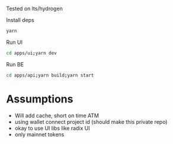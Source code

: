 Tested on lts/hydrogen

Install deps

```sh
yarn
```

Run UI

```sh
cd apps/ui;yarn dev
```

Run BE

```sh
cd apps/api;yarn build;yarn start
```

# Assumptions

- Will add cache, short on time ATM
- using wallet connect project id (should make this private repo)
- okay to use UI libs like radix UI
- only mainnet tokens
